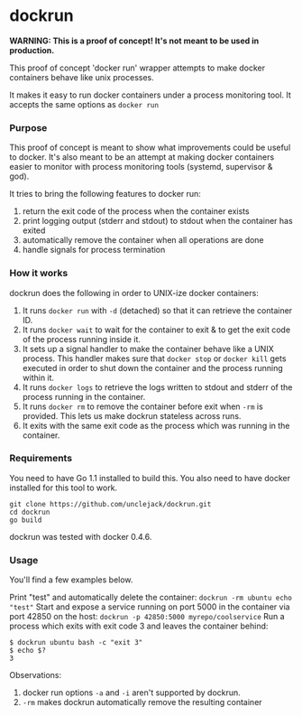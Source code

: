 dockrun
=======

**WARNING: This is a proof of concept! It's not meant to be used in production.**

This proof of concept 'docker run' wrapper attempts to make docker containers behave like unix processes.

It makes it easy to run docker containers under a process monitoring tool. It accepts the same options as `docker run`

### Purpose

This proof of concept is meant to show what improvements could be useful to docker.
It's also meant to be an attempt at making docker containers easier to monitor with process monitoring tools (systemd, supervisor & god).

It tries to bring the following features to docker run:

1. return the exit code of the process when the container exists
2. print logging output (stderr and stdout) to stdout when the container has exited
3. automatically remove the container when all operations are done
4. handle signals for process termination

### How it works

dockrun does the following in order to UNIX-ize docker containers:

1. It runs `docker run` with `-d` (detached) so that it can retrieve the container ID.
2. It runs `docker wait` to wait for the container to exit & to get the exit code of the process running inside it.
3. It sets up a signal handler to make the container behave like a UNIX process.
This handler makes sure that `docker stop` or `docker kill` gets executed in order to shut down the container and the process running within it.
4. It runs `docker logs` to retrieve the logs written to stdout and stderr of the process running in the container.
5. It runs `docker rm` to remove the container before exit when `-rm` is provided. This lets us make dockrun stateless across runs.
6. It exits with the same exit code as the process which was running in the container.

### Requirements

You need to have Go 1.1 installed to build this. You also need to have docker installed for this tool to work.

```
git clone https://github.com/unclejack/dockrun.git
cd dockrun
go build
```

dockrun was tested with docker 0.4.6.

### Usage

You'll find a few examples below.

Print "test" and automatically delete the container:
```dockrun -rm ubuntu echo "test"```
Start and expose a service running on port 5000 in the container via port 42850 on the host:
```dockrun -p 42850:5000 myrepo/coolservice```
Run a process which exits with exit code 3 and leaves the container behind:
```
$ dockrun ubuntu bash -c "exit 3"
$ echo $?
3
```

Observations:
1. docker run options ```-a``` and ```-i``` aren't supported by dockrun.
2. `-rm` makes dockrun automatically remove the resulting container
